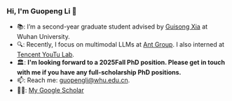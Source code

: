 ### Hi, I'm Guopeng Li 👋 


- 📚: I’m a second-year graduate student advised by [Guisong Xia](http://43.154.41.31/xia_En.html) at Wuhan University.
- 🔍: Recently, I focus on multimodal LLMs at [Ant Group](https://www.antgroup.com/en). I also interned at [Tencent YouTu Lab](https://open.youtu.qq.com/#/open).
- 🏛: **I'm looking forward to a 2025Fall PhD position. Please get in touch with me if you have any full-scholarship PhD positions.**
- 📫: Reach me: guopengli@whu.edu.cn.
- 🧑‍🎓: [My Google Scholar](https://scholar.google.com/citations?user=ba1cv9cAAAAJ&hl)



<!--
**Miles629/Miles629** is a ✨ _special_ ✨ repository because its `README.md` (this file) appears on your GitHub profile.

Here are some ideas to get you started:

- 🔭 I’m currently working on ...
- 🌱 I’m currently learning ...
- 👯 I’m looking to collaborate on ...
- 🤔 I’m looking for help with ...
- 💬 Ask me about ...
- 📫 How to reach me: ...
- 😄 Pronouns: ...
- ⚡ Fun fact: ...
-->
